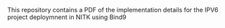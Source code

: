This repository contains a PDF of the implementation details for the IPV6 project deploymnent in NITK using Bind9
